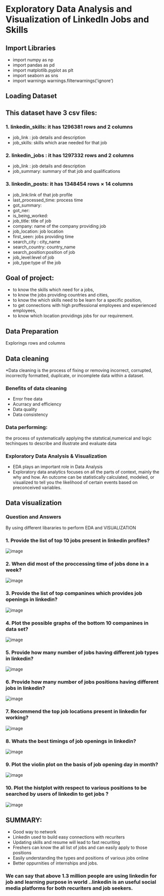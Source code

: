 # Exploratory Data Analysis and Visualization of LinkedIn Jobs and Skills
## Import Libraries
- import numpy as np
- import pandas as pd
- import matplotlib.pyplot as plt
- import seaborn as sns
- import warnings
warnings.filterwarnings('ignore')
## Loading Dataset
## This dataset have 3 csv files:

### 1. linkedin_skills: it has 1296381 rows and 2 columns

- job_link : job details and description
- job_skills: skills which arae needed for that job
### 2. linkedin_jobs : it has 1297332 rows and 2 columns

- job_link : job details and description
- job_summary: summary of that job and qualifications
### 3. linkedin_posts: it has 1348454 rows × 14 columns

- job_link:link of that job profile
- last_processed_time: process time
- got_summary:
- got_ner:
- is_being_worked:
- job_title: title of job
- company: name of the company providing job
- job_location: job location
- first_seen: jobs providing time
- search_city : city_name
- search_country: country_name
- search_position:position of job
- job_level:level of job
- job_type:type of the job
## Goal of project:
- to know the skills which need for a jobs,
- to know the jobs providing countries and cities,
- to know the which skills need to be learn for a specific position,
- to get connections with high proffessional employees and experienced employees,
- to know which location providings jobs for our requirement.

## Data Preparation
Explorings rows and columns

## Data cleaning
*Data cleaning is the process of fixing or removing incorrect, corrupted, incorrectly formatted, duplicate, or incomplete data within a dataset.

### Benefits of data cleaning
- Error free data
- Acurracy and efficiency
- Data quality
- Data consistency

### Data performing:
the process of systematically applying the statstical,numerical and logic techinques to describe and illustrate and evaluate data

### Exploratory Data Analysis & Visualization
- EDA plays an important role in Data Analysis
- Exploratory data analytics focuses on all the parts of context, mainly the why and how. An outcome can be statistically calculated, modeled, or visualized to tell you the likelihood of certain events based on preconceived variables.

## Data visualization
### Question and Answers
By using different libararies to perform EDA and VISUALIZATION
### 1. Provide the list of top 10 jobs present in linkedin profiles?
![image](https://github.com/user-attachments/assets/9f483505-d9bd-4370-a2ce-e00a1ba4afbc)

### 2. When did most of the proccessing time of jobs done in a week?
![image](https://github.com/user-attachments/assets/52e7b92b-c278-4b6f-b162-48aef449f5f7)

### 3. Provide the list of top companines which provides job openings in linkedin?
![image](https://github.com/user-attachments/assets/dac57d3a-4da6-4717-bd92-cc6e9521d504)

### 4. Plot the possible graphs of the bottom 10 companines in data set?
![image](https://github.com/user-attachments/assets/89b95ebb-6956-405d-a5d9-73e569eb43d6)

### 5. Provide how many number of jobs having different job types in linkedin?
![image](https://github.com/user-attachments/assets/deee1efb-c8fd-4640-ac95-e4d745d7568c)

### 6. Provide how many number of jobs positions having different jobs in linkedin?
![image](https://github.com/user-attachments/assets/8c862aae-d2c4-4fc0-a4fd-e5328f694f5d)

### 7. Recommend the top job locations present in linkedin for working?
![image](https://github.com/user-attachments/assets/c584f586-4d16-467e-ba5c-e249ef12eeb0)

### 8. Whats the best timings of job openings in linkedin?
![image](https://github.com/user-attachments/assets/41d94f1e-2388-461e-8718-6f1db5f7237c)

### 9. Plot the violin plot on the basis of job opening day in month?
![image](https://github.com/user-attachments/assets/d225a80d-e276-40f2-84e7-462e4807af7a)

### 10. Plot the histplot with respect to various positions to be searched by users of linkedin to get jobs ?
![image](https://github.com/user-attachments/assets/5e59089a-3754-4cf1-a3d1-a456b025c3ec)

## SUMMARY:
- Good way to network
- Linkedin used to build easy connections with recuriters
- Updating skills and resume will lead to fast recuriting
- Freshers can know the all list of jobs and can easily apply to those positions
- Easily understanding the types and positions of various jobs online
- Better oppurnities of internships and jobs.
### We can say that above 1.3 million people are using linkedin for job and learning purpose in world ..linkedin is an useful social media platforms for both recuriters and job seekers.
